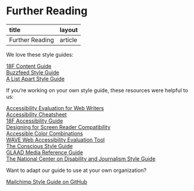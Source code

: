 # Further Reading



| title | layout |
| :--- | :--- |
| Further Reading | article |

We love these style guides:

[18F Content Guide](https://pages.18f.gov/content-guide/)  
[Buzzfeed Style Guide](http://www.buzzfeed.com/emmyf/buzzfeed-style-guide)  
[A List Apart Style Guide](http://alistapart.com/about/style-guide)

If you’re working on your own style guide, these resources were helpful to us:

[Accessibility Evaluation for Web Writers](http://www.4syllables.com.au/2013/05/writers-accessibility-evaluation/)  
[Accessibility Cheatsheet](http://bitsofco.de/2015/the-accessibility-cheatsheet/)  
[18F Accessibility Guide](https://18f.github.io/accessibility/index.html)  
[Designing for Screen Reader Compatibility](http://webaim.org/techniques/screenreader/)  
[Accessible Color Combinations](http://colorsafe.co/)  
[WAVE Web Accessibility Evaluation Tool](http://wave.webaim.org/)  
[The Conscious Style Guide](http://consciousstyleguide.com/)  
[GLAAD Media Reference Guide](http://www.glaad.org/reference)  
[The National Center on Disability and Journalism Style Guide](http://ncdj.org/style-guide/)

Want to adapt our guide to use at your own organization?

[Mailchimp Style Guide on GitHub](https://github.com/mailchimp/style-guide)


